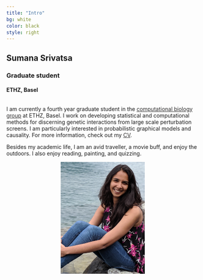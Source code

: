 ```yaml
---
title: "Intro"
bg: white
color: black
style: right
---
```


## Sumana Srivatsa
### Graduate student
#### ETHZ, Basel

<div class="container">
  <div class="column halfx" align="left">
  <p>
  I am currently a fourth year graduate student in the <a href="https://www.bsse.ethz.ch/cbg" style="color: #2E2D2D; text-decoration: underline;">computational biology group</a> at ETHZ, Basel. I work on developing statistical and computational methods for discerning genetic interactions from large scale perturbation screens. I am particularly interested in probabilistic graphical models and causality. For more information, check out my <a href="https://github.com/anamus90/anamus90.github.io/supp_files/SS_CV_2019.pdf" style="color: #2E2D2D; text-decoration: underline;">CV</a>.
  </p>
  <p>
  Besides my academic life, I am an avid traveller, a movie buff, and enjoy the outdoors. I also enjoy reading, painting, and quizzing. 
  </p>
  </div>
  <div class="column halfx" align="center">
    <img src = "img/Option3.jpg" width = "220px">
  </div>
</div>
